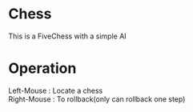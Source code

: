 # Chess
This is a FiveChess with a simple AI
# Operation
Left-Mouse : Locate a chess  
Right-Mouse : To rollback(only can rollback one step)
